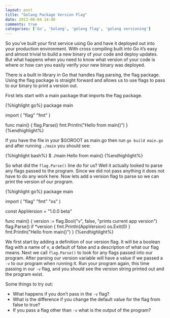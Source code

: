 ```yaml
---
layout: post
title: "Golang Package Version Flag"
date: 2013-06-04 14:40
comments: true
categories: ['Go', 'Golang', 'golang flag', 'golang versioning']
---
```


So you’ve built your first service using Go and have it deployed out into your
production environment. With cross compiling built into Go it’s easy and almost
trivial to build a new binary of your code and deploy updates. But what happens
when you need to know what version of your code is where or how can you easily
verify your new binary was deployed.

There is a built in library in Go that handles flag parsing, the flag package.
Using the flag package is straight forward and allows us to use flags to pass
to our binary to print a version out.

First lets start with a main package that imports the flag package.
<!--more-->

{%highlight go%}
package main

import (
    "flag"
    "fmt"
)

func main() {
    flag.Parse()
    fmt.Println("Hello from main()")
}
{%endhighlight%}

If you have the file in your $GOROOT as main.go then run `go build main.go`
and after running `./main` you should see:

{%highlight bash%}
$ ./main
Hello from main()
{%endhighlight%}

So what did the `flag.Parse()` line do for us? Well it actually looked to
parse any flags passed to the program. Since we did not pass anything it does
not have to do any work here. Now lets add a version flag to parse so we can
print the version of our program.

{%highlight go%}
package main

import (
    "flag"
    "fmt"
    "os"
)

const AppVersion = "1.0.0 beta"

func main() {
    version := flag.Bool("v", false, "prints current app version")
    flag.Parse()
    if *version {
      fmt.Println(AppVersion)
      os.Exit(0)
    }
    fmt.Println("Hello from main()")
}
{%endhighlight%}

We first start by adding a definition of our version flag. It will be a boolean
flag with a name of v, a default of false and a description of what our flag means.
Next we call `flag.Parse()` to look for any flags passed into our program.
After parsing our version variable will have a value if we passed a `-v` to our
program when running it. Run your program again, this time passing in our `-v`
flag, and you should see the version string printed out and the program exist.

Some things to try out:

  * What happens if you don’t pass in the `-v` flag?
  * What is the difference if you change the default value for the flag from false to true?
  * If you pass a flag other than `-v` what is the output of the program?
